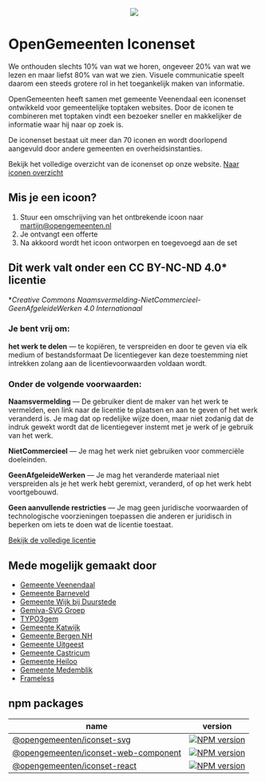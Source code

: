 <p align="center"><img src="https://www.opengemeenten.nl/_Resources/Persistent/27808426fba97bd0102331c01f7c1088451d0a60/opengemeenten.svg"></p>

# OpenGemeenten Iconenset

We onthouden slechts 10% van wat we horen, ongeveer 20% van wat we lezen en maar liefst 80% van wat we zien. Visuele communicatie speelt daarom een steeds grotere rol in het toegankelijk maken van informatie.

OpenGemeenten heeft samen met gemeente Veenendaal een iconenset ontwikkeld voor gemeentelijke toptaken websites. Door de iconen te combineren met toptaken vindt een bezoeker sneller en makkelijker de informatie waar hij naar op zoek is.

De iconenset bestaat uit meer dan 70 iconen en wordt doorlopend aangevuld door andere gemeenten en overheidsinstanties.

Bekijk het volledige overzicht van de iconenset op onze website.
[Naar iconen overzicht](https://www.opengemeenten.nl/projecten/iconen/overzicht.html)

## Mis je een icoon?

1. Stuur een omschrijving van het ontbrekende icoon naar [martijn@opengemeenten.nl](mailto:martijn@opengemeenten.nl)
2. Je ontvangt een offerte
3. Na akkoord wordt het icoon ontworpen en toegevoegd aan de set

## Dit werk valt onder een CC BY-NC-ND 4.0\* licentie

\*_Creative Commons Naamsvermelding-NietCommercieel-GeenAfgeleideWerken 4.0 Internationaal_

### Je bent vrij om:

**het werk te delen** — te kopiëren, te verspreiden en door te geven via elk medium of bestandsformaat
De licentiegever kan deze toestemming niet intrekken zolang aan de licentievoorwaarden voldaan wordt.

### Onder de volgende voorwaarden:

**Naamsvermelding** — De gebruiker dient de maker van het werk te vermelden, een link naar de licentie te plaatsen en aan te geven of het werk veranderd is. Je mag dat op redelijke wijze doen, maar niet zodanig dat de indruk gewekt wordt dat de licentiegever instemt met je werk of je gebruik van het werk.

**NietCommercieel** — Je mag het werk niet gebruiken voor commerciële doeleinden.

**GeenAfgeleideWerken** — Je mag het veranderde materiaal niet verspreiden als je het werk hebt geremixt, veranderd, of op het werk hebt voortgebouwd.

**Geen aanvullende restricties** — Je mag geen juridische voorwaarden of technologische voorzieningen toepassen die anderen er juridisch in beperken om iets te doen wat de licentie toestaat.

[Bekijk de volledige licentie](https://creativecommons.org/licenses/by-nc-nd/4.0/deed.nl)

## Mede mogelijk gemaakt door

- [Gemeente Veenendaal](https://www.veenendaal.nl/)
- [Gemeente Barneveld](https://www.barneveld.nl/)
- [Gemeente Wijk bij Duurstede](https://www.wijkbijduurstede.nl/)
- [Gemiva-SVG Groep](https://www.gemiva-svg.nl/)
- [TYPO3gem](https://www.typo3gem.nl/)
- [Gemeente Katwijk](https://www.katwijk.nl/)
- [Gemeente Bergen NH](https://www.bergen-nh.nl/)
- [Gemeente Uitgeest](https://www.uitgeest.nl/)
- [Gemeente Castricum](https://www.castricum.nl/)
- [Gemeente Heiloo](https://www.heiloo.nl/)
- [Gemeente Medemblik](https://www.medemblik.nl/)
- [Frameless](https://frameless.io/)

## npm packages

| name                                                                                                           | version                                                                                                                                                         |
| -------------------------------------------------------------------------------------------------------------- | --------------------------------------------------------------------------------------------------------------------------------------------------------------- |
| [@opengemeenten/iconset-svg](https://www.npmjs.com/package/@opengemeenten/iconset-svg)  | [![NPM version](https://img.shields.io/npm/v/@opengemeenten/iconset-svg)](https://www.npmjs.com/package/@opengemeenten/iconset-svg)
| [@opengemeenten/iconset-web-component](https://www.npmjs.com/package/@opengemeenten/iconset-web-component)  | [![NPM version](https://img.shields.io/npm/v/@opengemeenten/iconset-web-component)](https://www.npmjs.com/package/@opengemeenten/iconset-web-component)
| [@opengemeenten/iconset-react](https://www.npmjs.com/package/@opengemeenten/iconset-react)  | [![NPM version](https://img.shields.io/npm/v/@opengemeenten/iconset-react)](https://www.npmjs.com/package/@opengemeenten/iconset-react)
